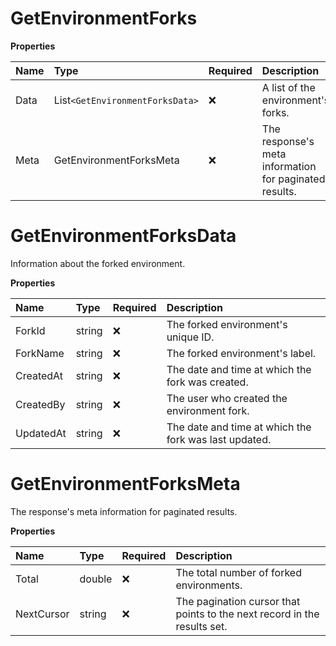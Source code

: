 # GetEnvironmentForks

**Properties**

| Name | Type                          | Required | Description                                            |
| :--- | :---------------------------- | :------- | :----------------------------------------------------- |
| Data | List`<GetEnvironmentForksData>` | ❌       | A list of the environment's forks.                     |
| Meta | GetEnvironmentForksMeta       | ❌       | The response's meta information for paginated results. |

# GetEnvironmentForksData

Information about the forked environment.

**Properties**

| Name      | Type   | Required | Description                                           |
| :-------- | :----- | :------- | :---------------------------------------------------- |
| ForkId    | string | ❌       | The forked environment's unique ID.                   |
| ForkName  | string | ❌       | The forked environment's label.                       |
| CreatedAt | string | ❌       | The date and time at which the fork was created.      |
| CreatedBy | string | ❌       | The user who created the environment fork.            |
| UpdatedAt | string | ❌       | The date and time at which the fork was last updated. |

# GetEnvironmentForksMeta

The response's meta information for paginated results.

**Properties**

| Name       | Type   | Required | Description                                                              |
| :--------- | :----- | :------- | :----------------------------------------------------------------------- |
| Total      | double | ❌       | The total number of forked environments.                                 |
| NextCursor | string | ❌       | The pagination cursor that points to the next record in the results set. |

<!-- This file was generated by liblab | https://liblab.com/ -->

